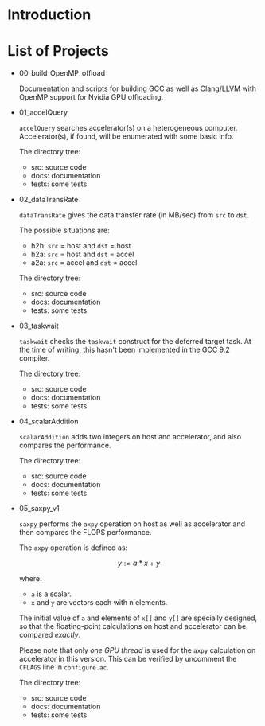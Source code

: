 # Introduction

# List of Projects

* 00_build_OpenMP_offload

  Documentation and scripts for building GCC as well as Clang/LLVM with OpenMP
  support for Nvidia GPU offloading.

* 01_accelQuery

  `accelQuery` searches accelerator(s) on a heterogeneous computer.
  Accelerator(s), if found, will be enumerated with some basic info.

  The directory tree:

  - src: source code
  - docs: documentation
  - tests: some tests

* 02_dataTransRate

  `dataTransRate` gives the data transfer rate (in MB/sec) from `src` to `dst`.

  The possible situations are:

  * h2h: `src` = host  and `dst` = host
  * h2a: `src` = host  and `dst` = accel
  * a2a: `src` = accel and `dst` = accel

  The directory tree:

  - src: source code
  - docs: documentation
  - tests: some tests

* 03_taskwait

  `taskwait` checks the `taskwait` construct for the deferred target task.
  At the time of writing, this hasn't been implemented in the GCC 9.2 compiler.

  The directory tree:

  - src: source code
  - docs: documentation
  - tests: some tests

* 04_scalarAddition

  `scalarAddition` adds two integers on host and accelerator, and also compares
  the performance.

  The directory tree:

  - src: source code
  - docs: documentation
  - tests: some tests

* 05_saxpy_v1

  `saxpy` performs the `axpy` operation on host as well as accelerator and then
  compares the FLOPS performance.

  The `axpy` operation is defined as:

  $$ y := a * x + y $$

  where:

  - `a` is a scalar.
  - `x` and `y` are vectors each with n elements.

  The initial value of `a` and elements of `x[]` and `y[]` are specially
  designed, so that the floating-point calculations on host and accelerator
  can be compared _exactly_.

  Please note that only _one GPU thread_ is used for the `axpy` calculation on
  accelerator in this version. This can be verified by uncomment the `CFLAGS`
  line in `configure.ac`.

  The directory tree:

  - src: source code
  - docs: documentation
  - tests: some tests

